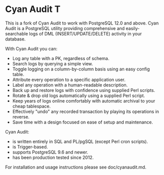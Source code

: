 Cyan Audit T
============

This is a fork of Cyan Audit to work with PostgreSQL 12.0 and above. Cyan Audit is a PostgreSQL utility providing comprehensive and
easily-searchable logs of DML (INSERT/UPDATE/DELETE) activity in your database.

With Cyan Audit you can:

* Log any table with a PK, regardless of schema.
* Search logs by querying a simple view.
* Toggle logging on a column-by-column basis using an easy config table.
* Attribute every operation to a specific application user.
* Label any operation with a human-readable description.
* Back up and restore logs with confidence using supplied Perl scripts.
* Rotate & drop old logs automatically using a supplied Perl script.
* Keep years of logs online comfortably with automatic archival to your cheap tablespace.
* Effectively "undo" any recorded transaction by playing its operations in reverse.
* Save time with a design focused on ease of setup and maintenance.

Cyan Audit:

* is written entirely in SQL and PL/pgSQL (except Perl cron scripts).
* is Trigger-based.
* supports PostgreSQL 9.6 and newer.
* has been production tested since 2012.

For installation and usage instructions please see doc/cyanaudit.md.

